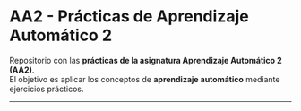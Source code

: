 # AA2 - Prácticas de Aprendizaje Automático 2

Repositorio con las **prácticas de la asignatura Aprendizaje Automático 2 (AA2)**.  
El objetivo es aplicar los conceptos de **aprendizaje automático** mediante ejercicios prácticos.

---
